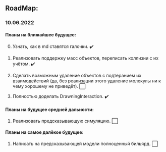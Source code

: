 ## RoadMap:

### 10.06.2022

#### Планы на ближайшее будущее:

0) Узнать, как в md ставятся галочки. :heavy_check_mark:

1) Реализовать поддержку масс объектов, переписать коллизии с их учётом. :heavy_check_mark:

2) Сделать возможным удаление объектов с подтеранием их взаимодействий (да, без реализации этого удаление молекулы ни к чему хорошему не приведёт). :white_large_square:

3) Полностью доделать DrawningInteraction. :heavy_check_mark:

#### Планы на будущее средней дальности:

1) Реализовать предсказывающую симуляцию. :white_large_square:

#### Планы на самое далёкое будущее:

1) Написать на предсказывающей модели полноценный бильярд. :white_large_square: